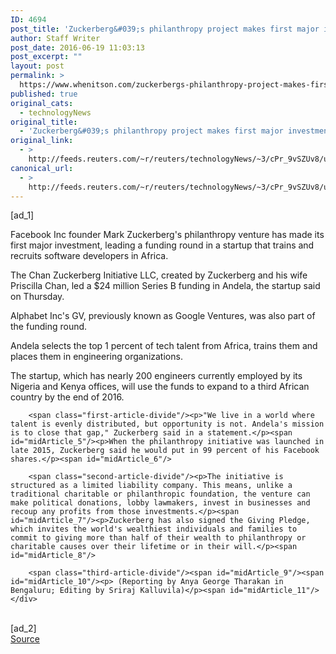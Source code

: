 ```yaml
---
ID: 4694
post_title: 'Zuckerberg&#039;s philanthropy project makes first major investment'
author: Staff Writer
post_date: 2016-06-19 11:03:13
post_excerpt: ""
layout: post
permalink: >
  https://www.whenitson.com/zuckerbergs-philanthropy-project-makes-first-major-investment/
published: true
original_cats:
  - technologyNews
original_title:
  - 'Zuckerberg&#039;s philanthropy project makes first major investment'
original_link:
  - >
    http://feeds.reuters.com/~r/reuters/technologyNews/~3/cPr_9vSZUv8/us-zuckerberg-philanthropy-idUSKCN0Z21IV
canonical_url:
  - >
    http://feeds.reuters.com/~r/reuters/technologyNews/~3/cPr_9vSZUv8/us-zuckerberg-philanthropy-idUSKCN0Z21IV
---
```

 [ad_1]
<br><div id="articleText">
<span id="midArticle_start"/>

<span class="focusParagraph" readability="4"><p><span class="articleLocatio&lt;/span&gt;n">Facebook Inc founder Mark Zuckerberg's philanthropy venture has made its first major investment, leading a funding round in a startup that trains and recruits software developers in Africa. </span></p></span><span id="midArticle_0"/><p>The Chan Zuckerberg Initiative LLC, created by Zuckerberg and his wife Priscilla Chan, led a $24 million Series B funding in Andela, the startup said on Thursday.</p><span id="midArticle_1"/><p>Alphabet Inc's GV, previously known as Google Ventures, was also part of the funding round.</p><span id="midArticle_2"/><p>Andela selects the top 1 percent of tech talent from Africa, trains them and places them in engineering organizations. </p><span id="midArticle_3"/><p>The startup, which has nearly 200 engineers currently employed by its Nigeria and Kenya offices, will use the funds to expand to a third African country by the end of 2016.</p><span id="midArticle_4"/>
        
        <span class="first-article-divide"/><p>"We live in a world where talent is evenly distributed, but opportunity is not. Andela's mission is to close that gap," Zuckerberg said in a statement.</p><span id="midArticle_5"/><p>When the philanthropy initiative was launched in late 2015, Zuckerberg said he would put in 99 percent of his Facebook shares.</p><span id="midArticle_6"/>
        
        <span class="second-article-divide"/><p>The initiative is structured as a limited liability company. This means, unlike a traditional charitable or philanthropic foundation, the venture can make political donations, lobby lawmakers, invest in businesses and recoup any profits from those investments.</p><span id="midArticle_7"/><p>Zuckerberg has also signed the Giving Pledge, which invites the world's wealthiest individuals and families to commit to giving more than half of their wealth to philanthropy or charitable causes over their lifetime or in their will.</p><span id="midArticle_8"/>
        
        <span class="third-article-divide"/><span id="midArticle_9"/><span id="midArticle_10"/><p> (Reporting by Anya George Tharakan in Bengaluru; Editing by Sriraj Kalluvila)</p><span id="midArticle_11"/></div>
<br>[ad_2]
<br><a href="http://feeds.reuters.com/~r/reuters/technologyNews/~3/cPr_9vSZUv8/us-zuckerberg-philanthropy-idUSKCN0Z21IV">Source </a>